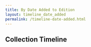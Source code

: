 ```yaml
---
title: By Date Added to Edition
layout: timeline_date_added
permalink: /timeline-date-added.html
---
```


## Collection Timeline
